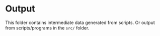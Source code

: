 
# Output

This folder contains intermediate data generated from scripts.
Or output from scripts/programs in the `src/` folder.
